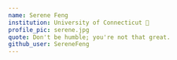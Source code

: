 ```yaml
---
name: Serene Feng 
institution: University of Connecticut 🚩 
profile_pic: serene.jpg 
quote: Don't be humble; you're not that great.
github_user: SereneFeng
---
```

